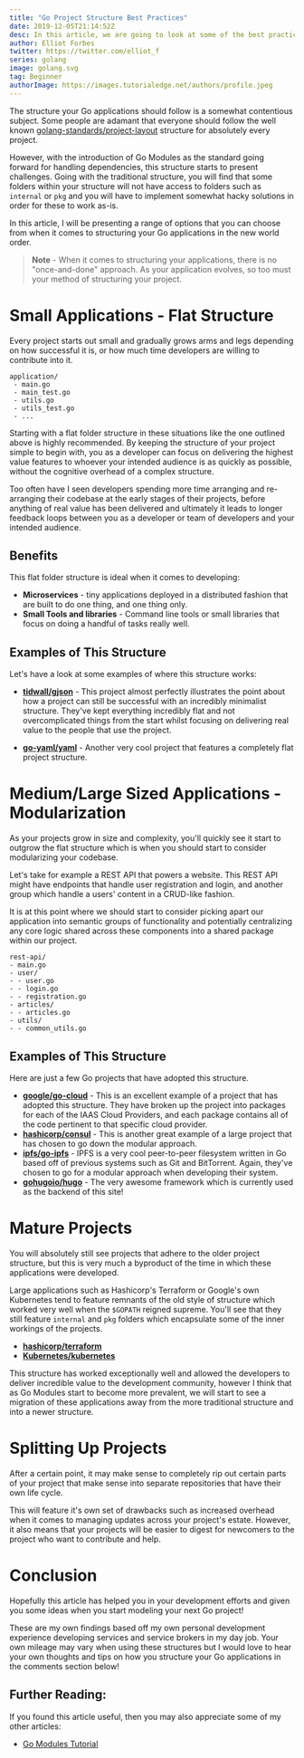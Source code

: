 ```yaml
---
title: "Go Project Structure Best Practices"
date: 2019-12-05T21:14:52Z
desc: In this article, we are going to look at some of the best practices that you should consider when structuring your Go applications.
author: Elliot Forbes
twitter: https://twitter.com/elliot_f
series: golang
image: golang.svg
tag: Beginner
authorImage: https://images.tutorialedge.net/authors/profile.jpeg
---
```


The structure your Go applications should follow is a somewhat contentious subject. Some people are adamant that everyone should follow the well known [golang-standards/project-layout](https://github.com/golang-standards/project-layout) structure for absolutely every project. 

However, with the introduction of Go Modules as the standard going forward for handling dependencies, this structure starts to present challenges. Going with the traditional structure, you will find that some folders within your structure will not have access to folders such as `internal` or `pkg` and you will have to implement somewhat hacky solutions in order for these to work as-is.

In this article, I will be presenting a range of options that you can choose from when it comes to structuring your Go applications in the new world order. 

> **Note** - When it comes to structuring your applications, there is no "once-and-done" approach. As your application evolves, so too must your method of structuring your project. 

# Small Applications - Flat Structure

Every project starts out small and gradually grows arms and legs depending on how successful it is, or how much time developers are willing to contribute into it. 

```output
application/
 - main.go
 - main_test.go
 - utils.go
 - utils_test.go
 - ...
```

Starting with a flat folder structure in these situations like the one outlined above is highly recommended. By keeping the structure of your project simple to begin with, you as a developer can focus on delivering the highest value features to whoever your intended audience is as quickly as possible, without the cognitive overhead of a complex structure. 

Too often have I seen developers spending more time arranging and re-arranging their codebase at the early stages of their projects, before anything of real value has been delivered and ultimately it leads to longer feedback loops between you as a developer or team of developers and your intended audience.

## Benefits

This flat folder structure is ideal when it comes to developing:

* **Microservices** - tiny applications deployed in a distributed fashion that are built to do one thing, and one thing only.
* **Small Tools and libraries** - Command line tools or small libraries that focus on doing a handful of tasks really well.

## Examples of This Structure

Let's have a look at some examples of where this structure works:

* **[tidwall/gjson](https://github.com/tidwall/gjson)** - This project almost perfectly illustrates the point about how a project can still be successful with an incredibly minimalist structure. They've kept everything incredibly flat and not overcomplicated things from the start whilst focusing on delivering real value to the people that use the project.

* **[go-yaml/yaml](https://github.com/go-yaml/yaml)** - Another very cool project that features a completely flat project structure. 


# Medium/Large Sized Applications - Modularization

As your projects grow in size and complexity, you'll quickly see it start to outgrow the flat structure which is when you should start to consider modularizing your codebase.

Let's take for example a REST API that powers a website. This REST API might have endpoints that handle user registration and login, and another group which handle a users' content in a CRUD-like fashion. 

It is at this point where we should start to consider picking apart our application into semantic groups of functionality and potentially centralizing any core logic shared across these components into a shared package within our project.

```output
rest-api/
- main.go
- user/
- - user.go
- - login.go
- - registration.go
- articles/
- - articles.go
- utils/
- - common_utils.go
```

## Examples of This Structure

Here are just a few Go projects that have adopted this structure. 

* **[google/go-cloud](https://github.com/google/go-cloud)** - This is an excellent example of a project that has adopted this structure. They have broken up the project into packages for each of the IAAS Cloud Providers, and each package contains all of the code pertinent to that specific cloud provider. 
* **[hashicorp/consul](https://github.com/hashicorp/consul)** - This is another great example of a large project that has chosen to go down the modular approach.
* **[ipfs/go-ipfs](https://github.com/ipfs/go-ipfs)** - IPFS is a very cool peer-to-peer filesystem written in Go based off of previous systems such as Git and BitTorrent. Again, they've chosen to go for a modular approach when developing their system.
* **[gohugoio/hugo](https://github.com/gohugoio/hugo)** - The very awesome framework which is currently used as the backend of this site!
 
# Mature Projects

You will absolutely still see projects that adhere to the older project structure, but this is very much a byproduct of the time in which these applications were developed. 

Large applications such as Hashicorp's Terraform or Google's own Kubernetes tend to feature remnants of the old style of structure which worked very well when the `$GOPATH` reigned supreme. You'll see that they still feature `internal` and `pkg` folders which encapsulate some of the inner workings of the projects. 

* **[hashicorp/terraform](https://github.com/hashicorp/terraform/tree/master/terraform)** 
* **[Kubernetes/kubernetes](https://github.com/kubernetes/kubernetes)**

This structure has worked exceptionally well and allowed the developers to deliver incredible value to the development community, however I think that as Go Modules start to become more prevalent, we will start to see a migration of these applications away from the more traditional structure and into a newer structure. 

# Splitting Up Projects

After a certain point, it may make sense to completely rip out certain parts of your project that make sense into separate repositories that have their own life cycle.  

This will feature it's own set of drawbacks such as increased overhead when it comes to managing updates across your project's estate. However, it also means that your projects will be easier to digest for newcomers to the project who want to contribute and help. 

# Conclusion

Hopefully this article has helped you in your development efforts and given you some ideas when you start modeling your next Go project!

These are my own findings based off my own personal development experience developing services and service brokers in my day job. Your own mileage may vary when using these structures but I would love to hear your own thoughts and tips on how you structure your Go applications in the comments section below!

## Further Reading:

If you found this article useful, then you may also appreciate some of my other articles:

* [Go Modules Tutorial](/golang/go-modules-tutorial/)